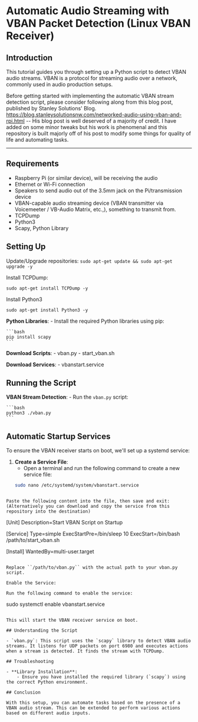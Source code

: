 # Automatic Audio Streaming with VBAN Packet Detection (Linux VBAN Receiver)

## Introduction

This tutorial guides you through setting up a Python script to detect VBAN audio streams. VBAN is a protocol for streaming audio over a network, commonly used in audio production setups.

Before getting started with implementing the automatic VBAN stream detection script, please consider following along from this blog post, published by Stanley Solutions' Blog. https://blog.stanleysolutionsnw.com/networked-audio-using-vban-and-rpi.html -- His blog post is well deserved of a majority of credit. I have added on some minor tweaks but his work is phenomenal and this repository is built majorly off of his post to modify some things for quality of life and automating tasks.

---
## Requirements

- Raspberry Pi (or similar device), will be receiving the audio
- Ethernet or Wi-Fi connection
- Speakers to send audio out of the 3.5mm jack on the Pi/transmission device
- VBAN-capable audio streaming device (VBAN transmitter via Voicemeeter / VB-Audio Matrix, etc.,), something to transmit from.
- TCPDump
- Python3
- Scapy, Python Library
## Setting Up

Update/Upgrade repositories:
``sudo apt-get update && sudo apt-get upgrade -y``

Install TCPDump:

```
sudo apt-get install TCPDump -y
```

Install Python3
```
sudo apt-get install Python3 -y
```

**Python Libraries**:
    - Install the required Python libraries using pip:

    ```bash
    pip install scapy
    ```

**Download Scripts**:
    - vban.py
    - start_vban.sh

**Download Services**:
    - vbanstart.service
## Running the Script

**VBAN Stream Detection**:
    - Run the `vban.py` script:

    ```bash
    python3 ./vban.py
    ```

## Automatic Startup Services

To ensure the VBAN receiver starts on boot, we'll set up a systemd service:

1. **Create a Service File**:
   - Open a terminal and run the following command to create a new service file:
   ```bash
   sudo nano /etc/systemd/system/vbanstart.service
```

Paste the following content into the file, then save and exit: (Alternatively you can download and copy the service from this repository into the destination)

```
[Unit]
Description=Start VBAN Script on Startup

[Service]
Type=simple
ExecStartPre=/bin/sleep 10
ExecStart=/bin/bash /path/to/start_vban.sh

[Install]
WantedBy=multi-user.target
```

Replace ``/path/to/vban.py`` with the actual path to your vban.py script.

Enable the Service:

Run the following command to enable the service:

```
sudo systemctl enable vbanstart.service
```

This will start the VBAN receiver service on boot.

## Understanding the Script

- `vban.py`: This script uses the `scapy` library to detect VBAN audio streams. It listens for UDP packets on port 6980 and executes actions when a stream is detected. It finds the stream with TCPDump.

## Troubleshooting

- **Library Installation**:
    - Ensure you have installed the required library (`scapy`) using the correct Python environment.

## Conclusion

With this setup, you can automate tasks based on the presence of a VBAN audio stream. This can be extended to perform various actions based on different audio inputs.